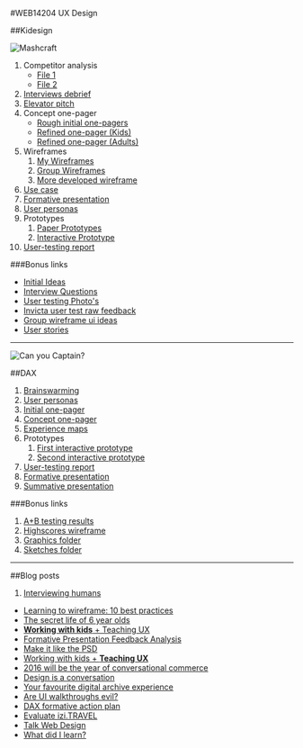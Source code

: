 #WEB14204 UX Design

##Kidesign

![Mashcraft](http://i.imgur.com/AysOaUu.png)


1. Competitor analysis
	* [File 1](https://docs.google.com/document/d/1-uoK_PgVcLgt_MapPfE91sqae8vvbxSjzcw0CJWBpNU/edit)
	* [File 2](https://docs.google.com/document/d/1mdIvJkc387QVM4VRmwZ6SvEhHGl3p5qLQMbniCaOAN4/edit)
2. [Interviews debrief](https://docs.google.com/document/d/1F8mN-NyZQEAoCA7Z66qp6mK-ockjNnCU96idOgUz0IA/edit?usp=sharing)
3. [Elevator pitch](https://docs.google.com/document/d/1B8X2FhXJLi_8qv2R5wDiA1i-T13dldyDkcz_7JNtp3g/edit?usp=sharing)
4. Concept one-pager
	* [Rough initial one-pagers ](https://drive.google.com/folderview?id=0B_kFZPPRKNCCTWJmbEtDMXpKV3c&usp=sharing)
	* [Refined one-pager (Kids)](https://drive.google.com/open?id=0B22IloeuUe3ERVBmQUVqeDFfVzA)
	* [Refined one-pager (Adults)](https://drive.google.com/open?id=0B22IloeuUe3EczRlYTNieXdZQ3c)
5. Wireframes
	1. [My Wireframes](https://drive.google.com/open?id=0B_kFZPPRKNCCZXVXMnJfZlhOWW8)
	2. [Group Wireframes](https://drive.google.com/drive/u/0/folders/0B22IloeuUe3EdWpRenRneGNhSzA)
	3. [More developed wireframe](https://drive.google.com/file/d/0B8bxn3mhMCKuOGdmbldLbjZyR1k/view)
6. [Use case](https://docs.google.com/document/d/1E47lsy7bGfkC2bxJ6tfMQDNiJTQXcTdI3_NKGL8lclQ/edit)
7. [Formative presentation](https://docs.google.com/presentation/d/1PPk4qsIfqrpSwmF5LzJA4n45qs9kVEcStDac8c4v9EY/edit?usp=drive_web)
8. [User personas](https://drive.google.com/open?id=0B_kFZPPRKNCCamxYOGhVOHlwd2s)
9. Prototypes
	1. [Paper Prototypes](https://drive.google.com/open?id=0B_kFZPPRKNCCUWtGTjBRczliN2s)
	1. [Interactive Prototype](https://moqups.com/03difoha/q0Q95HBJ/)
10. [User-testing report](https://docs.google.com/document/d/16g9IXJQBfc6oph6-kib8PB-9_3jhwnJEZFgKm-AapFc/edit?usp=sharing)

###Bonus links

* [Initial Ideas](https://drive.google.com/open?id=0B_kFZPPRKNCCdDFuaXdFcnpDUDA)
* [Interview Questions](https://docs.google.com/document/d/1bjVMNHX32Dc8Q4YmbC6HD7TFHoJ9BaMgpTVoU3WYAyw/edit?pref=2&pli=1)
* [User testing Photo's](https://drive.google.com/open?id=0B_kFZPPRKNCCcU1YeEtWSGJQTms)
* [Invicta user test raw feedback](https://docs.google.com/spreadsheets/d/1uYY_oCJn40O3JUdQ6oENNNe-kjEKOpxc96EPnDn2DEQ/edit#gid=0)
* [Group wireframe ui ideas](https://drive.google.com/drive/u/0/folders/0B22IloeuUe3EdWpRenRneGNhSzA)
* [User stories](https://docs.google.com/spreadsheets/d/1Vrv6w91pEbtFB2hNHOw33d_210Xm_X3DfpzEaxjBB5k/edit#gid=0)

---

![Can you Captain?](http://i.imgur.com/bqGunbJ.png)

##DAX

1. [Brainswarming](https://drive.google.com/file/d/0B22IloeuUe3EbzdmWEc5aExGbkU/view)
2. [User personas](https://docs.google.com/document/d/1xWxHmoxZfOLEj5AeOU36cvg4tNBE0ezyZ0Y_oe_6Rl4/edit?usp=sharing)
3. [Initial one-pager](https://drive.google.com/open?id=0B_kFZPPRKNCCaVFPTUFKa0dVZHk4V2NKVmJsZFI1eG10NVpj)
5. [Concept one-pager](https://drive.google.com/file/d/0B22IloeuUe3EeklzbjQtY0dQaWc/view)
4. [Experience maps](https://drive.google.com/file/d/0B22IloeuUe3ER1ZiYndCZkVPS1U/view)
5. Prototypes
	1. [First interactive prototype](https://moqups.com/jonnygwillim@gmail.com/84oZtLni)
	2. [Second interactive prototype](https://moqups.com/jonnygwillim@gmail.com/bZndvMzS/)
6. [User-testing report](https://docs.google.com/document/d/1boUxDZho6KIs-INL3tkLnG7Q1Z209q0bupEbbbF8cK4/edit?usp=drive_web)
7. [Formative presentation](https://drive.google.com/open?id=1mVlPTWF98CM7aHOLEL2Z20vOhzTYNeOtz7eIrMUF9vE)
8. [Summative presentation](https://docs.google.com/presentation/d/1lWkoS05GQyoq20YfQMgylUDvF0UDV8BKOwBe60rGSkU/edit?usp=sharing)


###Bonus links
1. [A+B testing results](https://drive.google.com/file/d/0B_kFZPPRKNCCdTdyaTAzVzh6bXRpSktvM05OdnRnN2xMcFFr/view)
3. [Highscores wireframe](https://drive.google.com/file/d/0B_kFZPPRKNCCOHhRMDJQV1RFbWwyYWZTcGR5X0tiMC0zREFB/view)
4. [Graphics folder](https://drive.google.com/drive/u/0/folders/0B_kFZPPRKNCCeG9PT0ctbVFpVzg)
5. [Sketches folder](https://drive.google.com/drive/u/0/folders/0B22IloeuUe3EY2c0MzFFVDRXbVU)

---

##Blog posts

1. [Interviewing humans](https://medium.com/@03difoha/interview-techniques-86c52f2254be#.wrdsiwayw)
* [Learning to wireframe: 10 best practices](https://medium.com/@03difoha/wireframes-10-best-practices-22d31ba6f451#.3tqcgygc6)
* [The secret life of 6 year olds](https://medium.com/@03difoha/the-secret-life-of-6-year-olds-999c24540858#.nlazksix0)
* [**Working with kids** + Teaching UX](https://medium.com/@03difoha/teaching-ux-4123e5e5bf63#.t7w1irfy4)
* [Formative Presentation Feedback Analysis](https://medium.com/@03difoha/formative-presentation-feedback-analysis-628bd5fcbca3#.2oj6kaot0)
* [Make it like the PSD](https://medium.com/@03difoha/photoshop-for-wireframing-2a5ba22318b4#.yeeaz9dxt)
* [Working with kids + **Teaching UX**](https://medium.com/@03difoha/teaching-ux-4123e5e5bf63#.jfmdn18bm)
* [2016 will be the year of conversational commerce](https://medium.com/@03difoha/conversational-commerce-cef472a20216#.i56t6fjdu)
* [Design is a conversation](https://medium.com/@03difoha/engineering-conversation-e799343f76ba#.xrna0cxnf)
* [Your favourite digital archive experience](https://medium.com/@03difoha/ryoji-ikeda-datamatics-22a2b76167d9#.dy4029pmn)
* [Are UI walkthroughs evil?](https://medium.com/@03difoha/ui-walkthroughs-breezin-or-a-drag-438a60e992c9#.6g88aycur)
* [DAX formative action plan](https://medium.com/@03difoha/dax-formative-presentation-feedback-analysis-5ecda10c54f3#.5fszkbe7s)
* [Evaluate izi.TRAVEL](https://medium.com/@03difoha/evaluate-izi-travel-154f25c86b25#.4tzmwavsi)
* [Talk Web Design](https://medium.com/@03difoha/talk-web-design-992a33bd8fc#.tgx4mimmz)
* [What did I learn?](https://medium.com/@03difoha/what-did-i-learn-94d972a45573#.lf05z3ifd)